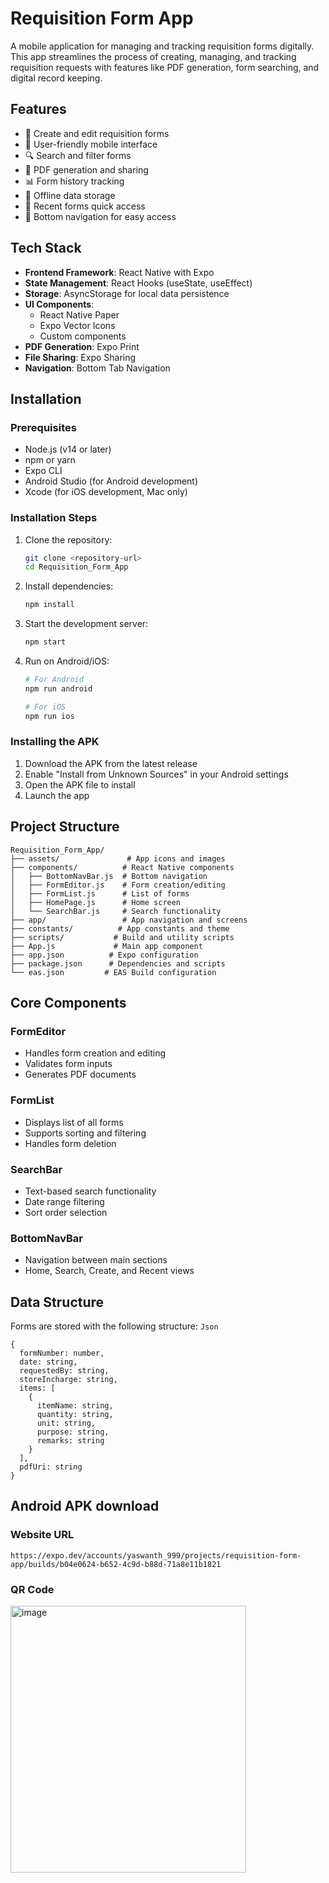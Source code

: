 # Requisition Form App

A mobile application for managing and tracking requisition forms digitally. This app streamlines the process of creating, managing, and tracking requisition requests with features like PDF generation, form searching, and digital record keeping.

## Features

- 📝 Create and edit requisition forms
- 📱 User-friendly mobile interface
- 🔍 Search and filter forms
- 📄 PDF generation and sharing
- 📊 Form history tracking
- 💾 Offline data storage
- 🔄 Recent forms quick access
- 📱 Bottom navigation for easy access

## Tech Stack

- **Frontend Framework**: React Native with Expo
- **State Management**: React Hooks (useState, useEffect)
- **Storage**: AsyncStorage for local data persistence
- **UI Components**: 
  - React Native Paper
  - Expo Vector Icons
  - Custom components
- **PDF Generation**: Expo Print
- **File Sharing**: Expo Sharing
- **Navigation**: Bottom Tab Navigation

## Installation

### Prerequisites

- Node.js (v14 or later)
- npm or yarn
- Expo CLI
- Android Studio (for Android development)
- Xcode (for iOS development, Mac only)

### Installation Steps

1. Clone the repository:
   ```bash
   git clone <repository-url>
   cd Requisition_Form_App
   ```

2. Install dependencies:
   ```bash
   npm install
   ```

3. Start the development server:
   ```bash
   npm start
   ```

4. Run on Android/iOS:
   ```bash
   # For Android
   npm run android

   # For iOS
   npm run ios
   ```

### Installing the APK

1. Download the APK from the latest release
2. Enable "Install from Unknown Sources" in your Android settings
3. Open the APK file to install
4. Launch the app

## Project Structure

```
Requisition_Form_App/
├── assets/               # App icons and images
├── components/          # React Native components
│   ├── BottomNavBar.js  # Bottom navigation
│   ├── FormEditor.js    # Form creation/editing
│   ├── FormList.js      # List of forms
│   ├── HomePage.js      # Home screen
│   └── SearchBar.js     # Search functionality
├── app/                 # App navigation and screens
├── constants/          # App constants and theme
├── scripts/           # Build and utility scripts
├── App.js             # Main app component
├── app.json          # Expo configuration
├── package.json      # Dependencies and scripts
└── eas.json         # EAS Build configuration
```

## Core Components

### FormEditor
- Handles form creation and editing
- Validates form inputs
- Generates PDF documents

### FormList
- Displays list of all forms
- Supports sorting and filtering
- Handles form deletion

### SearchBar
- Text-based search functionality
- Date range filtering
- Sort order selection

### BottomNavBar
- Navigation between main sections
- Home, Search, Create, and Recent views

## Data Structure

Forms are stored with the following structure:
```Json```
```
{
  formNumber: number,
  date: string,
  requestedBy: string,
  storeIncharge: string,
  items: [
    {
      itemName: string,
      quantity: string,
      unit: string,
      purpose: string,
      remarks: string
    }
  ],
  pdfUri: string
}
```

## Android APK download

### Website URL
```
https://expo.dev/accounts/yaswanth_999/projects/requisition-form-app/builds/b04e0624-b652-4c9d-b88d-71a8e11b1821
```
### QR Code
<img width="377" height="427" alt="image" src="https://github.com/user-attachments/assets/f184732d-0c73-47a0-bc96-9185bf28b22d" />


